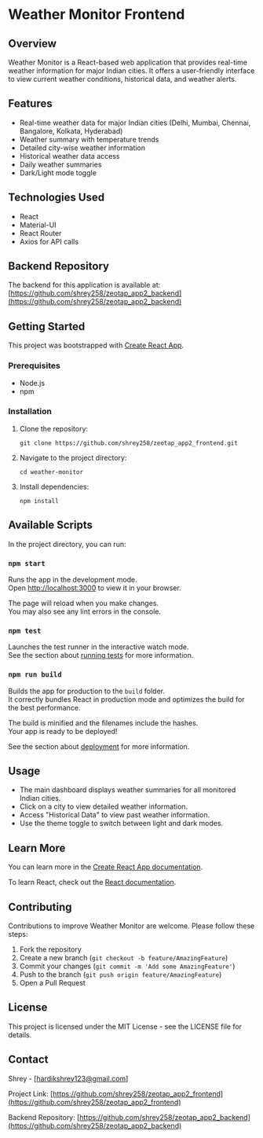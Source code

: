 # Weather Monitor Frontend

## Overview
Weather Monitor is a React-based web application that provides real-time weather information for major Indian cities. It offers a user-friendly interface to view current weather conditions, historical data, and weather alerts.

## Features
- Real-time weather data for major Indian cities (Delhi, Mumbai, Chennai, Bangalore, Kolkata, Hyderabad)
- Weather summary with temperature trends
- Detailed city-wise weather information
- Historical weather data access
- Daily weather summaries
- Dark/Light mode toggle

## Technologies Used
- React
- Material-UI
- React Router
- Axios for API calls

## Backend Repository
The backend for this application is available at:
[https://github.com/shrey258/zeotap_app2_backend](https://github.com/shrey258/zeotap_app2_backend)

## Getting Started

This project was bootstrapped with [Create React App](https://github.com/facebook/create-react-app).

### Prerequisites
- Node.js
- npm

### Installation
1. Clone the repository:
   ```
   git clone https://github.com/shrey258/zeotap_app2_frontend.git
   ```
2. Navigate to the project directory:
   ```
   cd weather-monitor
   ```
3. Install dependencies:
   ```
   npm install
   ```

## Available Scripts

In the project directory, you can run:

### `npm start`

Runs the app in the development mode.\
Open [http://localhost:3000](http://localhost:3000) to view it in your browser.

The page will reload when you make changes.\
You may also see any lint errors in the console.

### `npm test`

Launches the test runner in the interactive watch mode.\
See the section about [running tests](https://facebook.github.io/create-react-app/docs/running-tests) for more information.

### `npm run build`

Builds the app for production to the `build` folder.\
It correctly bundles React in production mode and optimizes the build for the best performance.

The build is minified and the filenames include the hashes.\
Your app is ready to be deployed!

See the section about [deployment](https://facebook.github.io/create-react-app/docs/deployment) for more information.

## Usage
- The main dashboard displays weather summaries for all monitored Indian cities.
- Click on a city to view detailed weather information.
- Access "Historical Data" to view past weather information.
- Use the theme toggle to switch between light and dark modes.

## Learn More

You can learn more in the [Create React App documentation](https://facebook.github.io/create-react-app/docs/getting-started).

To learn React, check out the [React documentation](https://reactjs.org/).

## Contributing
Contributions to improve Weather Monitor are welcome. Please follow these steps:
1. Fork the repository
2. Create a new branch (`git checkout -b feature/AmazingFeature`)
3. Commit your changes (`git commit -m 'Add some AmazingFeature'`)
4. Push to the branch (`git push origin feature/AmazingFeature`)
5. Open a Pull Request

## License
This project is licensed under the MIT License - see the LICENSE file for details.

## Contact
Shrey - [hardikshrey123@gmail.com]

Project Link: [https://github.com/shrey258/zeotap_app2_frontend](https://github.com/shrey258/zeotap_app2_frontend)

Backend Repository: [https://github.com/shrey258/zeotap_app2_backend](https://github.com/shrey258/zeotap_app2_backend)
